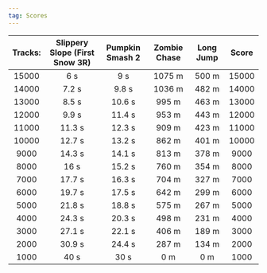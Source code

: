 ```yaml
---
tag: Scores
---
```

Tracks: | Slippery Slope (First Snow 3R) | Pumpkin Smash 2 | Zombie Chase | Long Jump | Score  
:--: | :--: | :--: | :--: | :--:  | :--:   
15000 | 6 s | 9 s | 1075 m | 500 m | 15000  
14000 | 7.2 s | 9.8 s | 1036 m | 482 m | 14000  
13000 | 8.5 s | 10.6 s | 995 m | 463 m | 13000  
12000 | 9.9 s | 11.4 s | 953 m | 443 m | 12000  
11000 | 11.3 s | 12.3 s | 909 m | 423 m | 11000  
10000 | 12.7 s | 13.2 s | 862 m | 401 m | 10000  
9000 | 14.3 s | 14.1 s | 813 m | 378 m | 9000  
8000 | 16 s | 15.2 s | 760 m | 354 m | 8000  
7000 | 17.7 s | 16.3 s | 704 m | 327 m | 7000  
6000 | 19.7 s | 17.5 s | 642 m | 299 m | 6000  
5000 | 21.8 s | 18.8 s | 575 m | 267 m | 5000  
4000 | 24.3 s | 20.3 s | 498 m | 231 m | 4000  
3000 | 27.1 s | 22.1 s | 406 m | 189 m | 3000  
2000 | 30.9 s | 24.4 s | 287 m | 134 m | 2000  
1000 | 40 s | 30 s | 0 m | 0 m | 1000  

